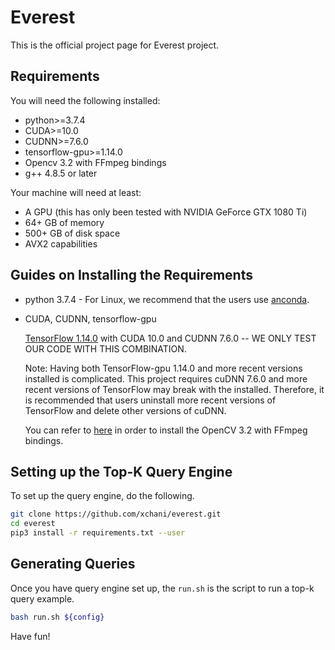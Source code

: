 # Everest

This is the official project page for Everest project.

## Requirements

You will need the following installed:

- python>=3.7.4
- CUDA>=10.0
- CUDNN>=7.6.0
- tensorflow-gpu>=1.14.0
- Opencv 3.2 with FFmpeg bindings
- g++ 4.8.5 or later 

Your machine will need at least:

- A GPU (this has only been tested with NVIDIA GeForce GTX 1080 Ti)
- 64+ GB of memory
- 500+ GB of disk space 
- AVX2 capabilities

## Guides on Installing the Requirements 

- python 3.7.4 - For Linux, we recommend that the users use [anconda](https://www.anaconda.com/).
- CUDA, CUDNN, tensorflow-gpu

    [TensorFlow 1.14.0](https://github.com/tensorflow/tensorflow) with CUDA 10.0 and CUDNN 7.6.0 -- WE ONLY TEST OUR CODE WITH THIS COMBINATION. 
    
    Note: Having both TensorFlow-gpu 1.14.0 and more recent versions installed is complicated. This project requires cuDNN 7.6.0 and more recent versions of TensorFlow may break with the installed. Therefore, it is recommended that users uninstall more recent versions of TensorFlow and delete other versions of cuDNN.
    
    You can refer to [here](https://github.com/BVLC/caffe/wiki/OpenCV-3.2-Installation-Guide-on-Ubuntu-16.04) in order to install the OpenCV 3.2 with FFmpeg bindings.
    

## Setting up the Top-K Query Engine

To set up the query engine, do the following.

```sh
git clone https://github.com/xchani/everest.git
cd everest
pip3 install -r requirements.txt --user
```

## Generating Queries

Once you have query engine set up, the ```run.sh``` is the script to run a top-k query example. 

```sh
bash run.sh ${config}
```
Have fun!


